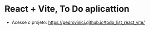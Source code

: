 # React + Vite, To Do aplicattion

* Acesse o projeto: https://pedrovinici.github.io/todo_list_react_vite/
